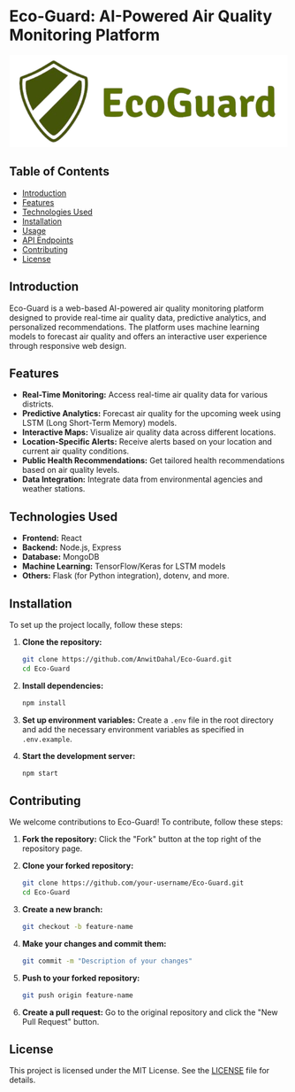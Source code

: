 # Eco-Guard: AI-Powered Air Quality Monitoring Platform

![Eco-Guard Logo](logo.png) <!-- Replace with actual logo path -->

## Table of Contents

- [Introduction](#introduction)
- [Features](#features)
- [Technologies Used](#technologies-used)
- [Installation](#installation)
- [Usage](#usage)
- [API Endpoints](#api-endpoints)
- [Contributing](#contributing)
- [License](#license)

## Introduction

Eco-Guard is a web-based AI-powered air quality monitoring platform designed to provide real-time air quality data, predictive analytics, and personalized recommendations. The platform uses machine learning models to forecast air quality and offers an interactive user experience through responsive web design.

## Features

- **Real-Time Monitoring:** Access real-time air quality data for various districts.
- **Predictive Analytics:** Forecast air quality for the upcoming week using LSTM (Long Short-Term Memory) models.
- **Interactive Maps:** Visualize air quality data across different locations.
- **Location-Specific Alerts:** Receive alerts based on your location and current air quality conditions.
- **Public Health Recommendations:** Get tailored health recommendations based on air quality levels.
- **Data Integration:** Integrate data from environmental agencies and weather stations.

## Technologies Used

- **Frontend:** React
- **Backend:** Node.js, Express
- **Database:** MongoDB
- **Machine Learning:** TensorFlow/Keras for LSTM models
- **Others:** Flask (for Python integration), dotenv, and more.

## Installation

To set up the project locally, follow these steps:

1. **Clone the repository:**
    ```bash
    git clone https://github.com/AnwitDahal/Eco-Guard.git
    cd Eco-Guard
    ```

2. **Install dependencies:**
    ```bash
    npm install
    ```

3. **Set up environment variables:**
    Create a `.env` file in the root directory and add the necessary environment variables as specified in `.env.example`.

4. **Start the development server:**
    ```bash
    npm start
    ```

## Contributing

We welcome contributions to Eco-Guard! To contribute, follow these steps:

1. **Fork the repository:**
    Click the "Fork" button at the top right of the repository page.

2. **Clone your forked repository:**
    ```bash
    git clone https://github.com/your-username/Eco-Guard.git
    cd Eco-Guard
    ```

3. **Create a new branch:**
    ```bash
    git checkout -b feature-name
    ```

4. **Make your changes and commit them:**
    ```bash
    git commit -m "Description of your changes"
    ```

5. **Push to your forked repository:**
    ```bash
    git push origin feature-name
    ```

6. **Create a pull request:**
    Go to the original repository and click the "New Pull Request" button.

## License

This project is licensed under the MIT License. See the [LICENSE](LICENSE) file for details.
